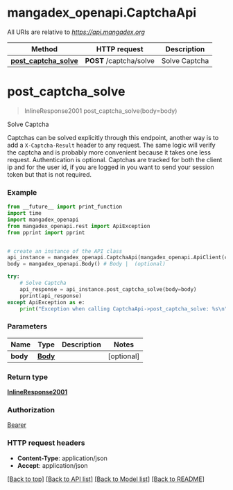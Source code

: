 # mangadex_openapi.CaptchaApi

All URIs are relative to *https://api.mangadex.org*

Method | HTTP request | Description
------------- | ------------- | -------------
[**post_captcha_solve**](CaptchaApi.md#post_captcha_solve) | **POST** /captcha/solve | Solve Captcha

# **post_captcha_solve**
> InlineResponse2001 post_captcha_solve(body=body)

Solve Captcha

Captchas can be solved explicitly through this endpoint, another way is to add a `X-Captcha-Result` header to any request. The same logic will verify the captcha and is probably more convenient because it takes one less request.  Authentication is optional. Captchas are tracked for both the client ip and for the user id, if you are logged in you want to send your session token but that is not required.

### Example
```python
from __future__ import print_function
import time
import mangadex_openapi
from mangadex_openapi.rest import ApiException
from pprint import pprint


# create an instance of the API class
api_instance = mangadex_openapi.CaptchaApi(mangadex_openapi.ApiClient(configuration))
body = mangadex_openapi.Body() # Body |  (optional)

try:
    # Solve Captcha
    api_response = api_instance.post_captcha_solve(body=body)
    pprint(api_response)
except ApiException as e:
    print("Exception when calling CaptchaApi->post_captcha_solve: %s\n" % e)
```

### Parameters

Name | Type | Description  | Notes
------------- | ------------- | ------------- | -------------
 **body** | [**Body**](Body.md)|  | [optional] 

### Return type

[**InlineResponse2001**](InlineResponse2001.md)

### Authorization

[Bearer](../README.md#Bearer)

### HTTP request headers

 - **Content-Type**: application/json
 - **Accept**: application/json

[[Back to top]](#) [[Back to API list]](../README.md#documentation-for-api-endpoints) [[Back to Model list]](../README.md#documentation-for-models) [[Back to README]](../README.md)

